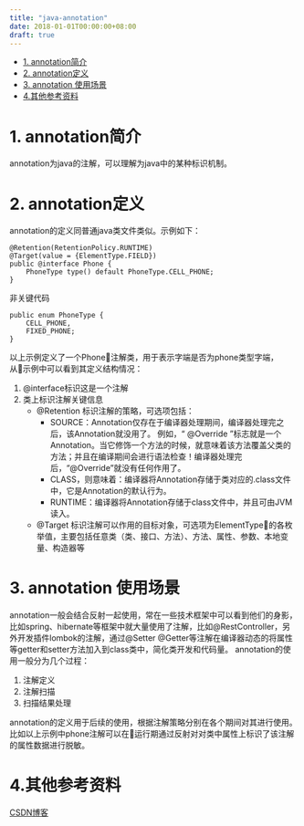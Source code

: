 ```yaml
---
title: "java-annotation"
date: 2018-01-01T00:00:00+08:00
draft: true
---
```

<!-- TOC -->

- [1. annotation简介](#1-annotation简介)
- [2. annotation定义](#2-annotation定义)
- [3. annotation 使用场景](#3-annotation-使用场景)
- [4.其他参考资料](#4其他参考资料)

<!-- /TOC -->
# 1. annotation简介
annotation为java的注解，可以理解为java中的某种标识机制。

# 2. annotation定义
annotation的定义同普通java类文件类似。示例如下：
```
@Retention(RetentionPolicy.RUNTIME)
@Target(value = {ElementType.FIELD})
public @interface Phone {
    PhoneType type() default PhoneType.CELL_PHONE;
}
```
非关键代码
```
public enum PhoneType {
    CELL_PHONE,
    FIXED_PHONE;
}
```

以上示例定义了一个Phone注解类，用于表示字端是否为phone类型字端，从示例中可以看到其定义结构情况：
1. @interface标识这是一个注解
2. 类上标识注解关键信息
    * @Retention 标识注解的策略，可选项包括：
        * SOURCE：Annotation仅存在于编译器处理期间，编译器处理完之后，该Annotation就没用了。
          例如，“ @Override ”标志就是一个Annotation。当它修饰一个方法的时候，就意味着该方法覆盖父类的方法；并且在编译期间会进行语法检查！编译器处理完后，“@Override”就没有任何作用了。
        * CLASS，则意味着：编译器将Annotation存储于类对应的.class文件中，它是Annotation的默认行为。
        * RUNTIME：编译器将Annotation存储于class文件中，并且可由JVM读入。
    * @Target 标识注解可以作用的目标对象，可选项为ElementType的各枚举值，主要包括任意类（类、接口、方法）、方法、属性、参数、本地变量、构造器等

# 3. annotation 使用场景
annotation一般会结合反射一起使用，常在一些技术框架中可以看到他们的身影，比如spring、hibernate等框架中就大量使用了注解，比如@RestController，另外开发插件lombok的注解，通过@Setter @Getter等注解在编译器动态的将属性等getter和setter方法加入到class类中，简化类开发和代码量。
annotation的使用一般分为几个过程：
1. 注解定义
2. 注解扫描
3. 扫描结果处理

annotation的定义用于后续的使用，根据注解策略分别在各个期间对其进行使用。比如以上示例中phone注解可以在运行期通过反射对对类中属性上标识了该注解的属性数据进行脱敏。

# 4.其他参考资料
[CSDN博客](https://www.cnblogs.com/skywang12345/p/3344137.html)